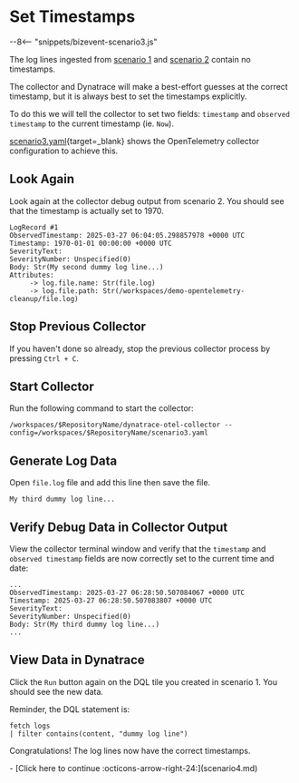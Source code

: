 # Set Timestamps

--8<-- "snippets/bizevent-scenario3.js"

The log lines ingested from [scenario 1](scenario1.md) and [scenario 2](scenario2.md) contain no timestamps.

The collector and Dynatrace will make a best-effort guesses at the correct timestamp, but it is always best to set the timestamps explicitly.

To do this we will tell the collector to set two fields: `timestamp` and `observed timestamp` to the current timestamp (ie. `Now`).

[scenario3.yaml](https://github.com/Dynatrace/demo-opentelemetry-cleanup/blob/main/scenario3.yaml){target=_blank} shows the OpenTelemetry collector configuration to achieve this.

## Look Again

Look again at the collector debug output from scenario 2. You should see that the timestamp is actually set to 1970.

```
LogRecord #1
ObservedTimestamp: 2025-03-27 06:04:05.298857978 +0000 UTC
Timestamp: 1970-01-01 00:00:00 +0000 UTC
SeverityText: 
SeverityNumber: Unspecified(0)
Body: Str(My second dummy log line...)
Attributes:
     -> log.file.name: Str(file.log)
     -> log.file.path: Str(/workspaces/demo-opentelemetry-cleanup/file.log)
```

## Stop Previous Collector

If you haven't done so already, stop the previous collector process by pressing `Ctrl + C`.

## Start Collector

Run the following command to start the collector:

``` { "name": "[background] run otel collector scenario 3" }
/workspaces/$RepositoryName/dynatrace-otel-collector --config=/workspaces/$RepositoryName/scenario3.yaml
```

## Generate Log Data

Open `file.log` file and add this line then save the file.

```
My third dummy log line...
```

## Verify Debug Data in Collector Output

View the collector terminal window and verify that the `timestamp` and `observed timestamp` fields are now correctly set to the current time and date:

```
...
ObservedTimestamp: 2025-03-27 06:28:50.507084067 +0000 UTC
Timestamp: 2025-03-27 06:28:50.507083807 +0000 UTC
SeverityText: 
SeverityNumber: Unspecified(0)
Body: Str(My third dummy log line...)
...
```

## View Data in Dynatrace

Click the `Run` button again on the DQL tile you created in scenario 1. You should see the new data.

Reminder, the DQL statement is:

```
fetch logs
| filter contains(content, "dummy log line")
```

Congratulations! The log lines now have the correct timestamps.

<div class="grid cards" markdown>
- [Click here to continue :octicons-arrow-right-24:](scenario4.md)
</div>

